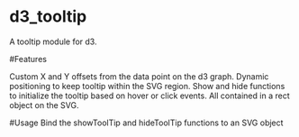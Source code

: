 # d3_tooltip

 A tooltip module for d3.

#Features

Custom X and Y offsets from the data point on the d3 graph.
Dynamic positioning to keep tooltip within the SVG region.
Show and hide functions to initialize the tooltip based on hover or click events.
All contained in a rect object on the SVG.

#Usage
Bind the showToolTip and hideToolTip functions to an SVG object

